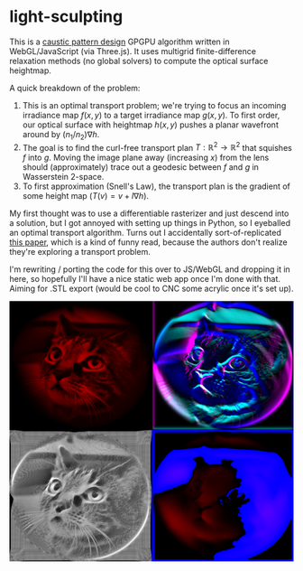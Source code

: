 # light-sculpting

This is a [caustic pattern design](https://en.wikipedia.org/wiki/Caustic_(optics)#Optimal-transport-based_caustic_pattern_design) GPGPU algorithm written in WebGL/JavaScript (via Three.js). It uses multigrid finite-difference relaxation methods (no global solvers) to compute the optical surface heightmap.

A quick breakdown of the problem:
1. This is an optimal transport problem; we're trying to focus an incoming irradiance map $f(x, y)$ to a target irradiance map $g(x, y)$. To first order, our optical surface with heightmap $h(x, y)$ pushes a planar wavefront around by $(n_1/n_2)\nabla h$.
2. The goal is to find the curl-free transport plan $T:\mathbb{R}^2\rightarrow\mathbb{R}^2$ that squishes $f$ into $g$. Moving the image plane away (increasing $x$) from the lens should (approximately) trace out a geodesic between $f$ and $g$ in Wasserstein 2-space.
3. To first approximation (Snell's Law), the transport plan is the gradient of some height map ($T(v) = v + l\nabla h$).

My first thought was to use a differentiable rasterizer and just descend into a solution, but I got annoyed with setting up things in Python, so I eyeballed an optimal transport algorithm. Turns out I accidentally sort-of-replicated [this paper](https://dl.acm.org/doi/10.1145/2580946), which is a kind of funny read, because the authors don't realize they're exploring a transport problem.

I'm rewriting / porting the code for this over to JS/WebGL and dropping it in here, so hopefully I'll have a nice static web app once I'm done with that. Aiming for .STL export (would be cool to CNC some acrylic once it's set up).

![caustic test](screenshot.png)
